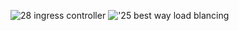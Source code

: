 ![28 ingress controller](https://github.com/BheshRajNeupane/Microservices--Mini-Blog-Docker-Kubernetes-/assets/108607897/2c4c9b9e-c5df-4533-95ff-e1b72f54cca9)
!['25 best way load blancing](https://github.com/BheshRajNeupane/Microservices--Mini-Blog-Docker-Kubernetes-/assets/108607897/8d73ac60-635e-4d7b-8f9e-1ce1f305910b)
